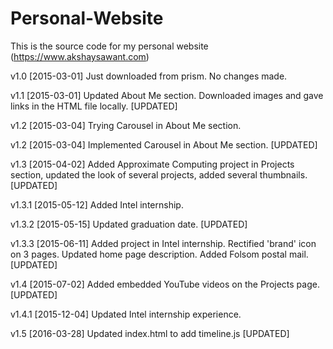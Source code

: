# Personal-Website
This is the source code for my personal website (https://www.akshaysawant.com)

v1.0 [2015-03-01] Just downloaded from prism. No changes made.

v1.1 [2015-03-01] Updated About Me section. Downloaded images and gave links in the HTML file locally. [UPDATED]

v1.2 [2015-03-04] Trying Carousel in About Me section.

v1.2 [2015-03-04] Implemented Carousel in About Me section. [UPDATED]

v1.3 [2015-04-02] Added Approximate Computing project in Projects section, updated the look of several projects, added several thumbnails. [UPDATED]

v1.3.1 [2015-05-12] Added Intel internship.

v1.3.2 [2015-05-15] Updated graduation date. [UPDATED]

v1.3.3 [2015-06-11] Added project in Intel internship. Rectified 'brand' icon on 3 pages. Updated home page description. Added Folsom postal mail. [UPDATED]

v1.4 [2015-07-02] Added embedded YouTube videos on the Projects page. [UPDATED]

v1.4.1 [2015-12-04] Updated Intel internship experience.

v1.5 [2016-03-28] Updated index.html to add timeline.js [UPDATED]